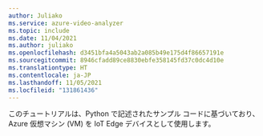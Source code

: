 ```yaml
---
author: Juliako
ms.service: azure-video-analyzer
ms.topic: include
ms.date: 11/04/2021
ms.author: juliako
ms.openlocfilehash: d3451bfa4a5043ab2a085b49e175d4f86657191e
ms.sourcegitcommit: 8946cfadd89ce8830ebfe358145fd37c0dc4d10e
ms.translationtype: HT
ms.contentlocale: ja-JP
ms.lasthandoff: 11/05/2021
ms.locfileid: "131861436"
---
```

このチュートリアルは、Python で記述されたサンプル コードに基づいており、Azure 仮想マシン (VM) を IoT Edge デバイスとして使用します。 

